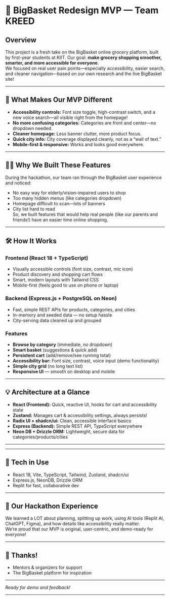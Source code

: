 # 🍏 BigBasket Redesign MVP — Team KREED

## Overview
This project is a fresh take on the BigBasket online grocery platform, built by first-year students at KIIT. Our goal: **make grocery shopping smoother, smarter, and more accessible for everyone**.  
We focused on real user pain points—especially accessibility, easier search, and cleaner navigation—based on our own research and the live BigBasket site!

---

## 🚀 What Makes Our MVP Different
- **Accessibility controls:** Font size toggle, high-contrast switch, and a new voice search—all visible right from the homepage!
- **No more confusing categories:** Categories are front and center—no dropdown needed.
- **Cleaner homepage:** Less banner clutter, more product focus.
- **Quick city info:** City coverage displayed cleanly, not as a “wall of text.”
- **Mobile-first & responsive:** Works and looks good everywhere.

---

## 🧑‍🏫 Why We Built These Features
During the hackathon, our team ran through the BigBasket user experience and noticed:
- No easy way for elderly/vision-impaired users to shop
- Too many hidden menus (like categories dropdown)
- Homepage difficult to scan—lots of banners
- City list hard to read  
So, we built features that would help real people (like our parents and friends!) have an easier time online shopping.

---

## 🛠️ How It Works

### Frontend (React 18 + TypeScript)
- Visually accessible controls (font size, contrast, mic icon)
- Product discovery and shopping cart flows
- Smart, modern layouts with Tailwind CSS
- Mobile-first (feels good to use on phone or laptop)

### Backend (Express.js + PostgreSQL on Neon)
- Fast, simple REST APIs for products, categories, and cities
- In-memory and seeded data — no setup hassle
- City-serving data cleaned up and grouped

### Features
- **Browse by category** (immediate, no dropdown)
- **Smart basket** (suggestions & quick add)
- **Persistent cart** (add/remove/see running total)
- **Accessibility bar:** Font size, contrast, voice input (demo functionality)
- **Simple city grid** (no long text list)
- **Responsive UI** — smooth on desktop and mobile

---

## 💡 Architecture at a Glance

- **React (Frontend):** Quick, reactive UI, hooks for cart and accessibility state
- **Zustand:** Manages cart & accessibility settings, always persists!
- **Radix UI + shadcn/ui:** Clean, accessible interface basics
- **Express (Backend):** Simple REST API, TypeScript everywhere
- **Neon DB + Drizzle ORM:** Lightweight, secure data for categories/products/cities

---

---

## 🌟 Tech in Use
- React 18, Vite, TypeScript, Tailwind, Zustand, shadcn/ui  
- Express.js, NeonDB, Drizzle ORM  
- Replit for fast, collaborative dev

---

## 📢 Our Hackathon Experience
We learned a LOT about planning, splitting up work, using AI tools (Replit AI, ChatGPT, Figma), and how details like accessibility really matter.  
We’re proud that our MVP is original, user-centric, and demo-ready for everyone!

---

## 🤝 Thanks!
- Mentors & organizers for support
- The BigBasket platform for inspiration

---  
_Ready for demo and feedback!_

---
